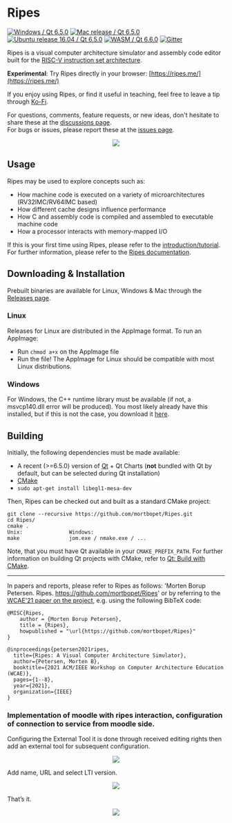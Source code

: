 # Ripes
[![Windows / Qt 6.5.0](https://github.com/mortbopet/Ripes/actions/workflows/windows-release.yml/badge.svg)](https://github.com/mortbopet/Ripes/actions/workflows/windows-release.yml)
[![Mac release / Qt 6.5.0](https://github.com/mortbopet/Ripes/actions/workflows/mac-release.yml/badge.svg)](https://github.com/mortbopet/Ripes/actions/workflows/mac-release.yml)
[![Ubuntu release 16.04 / Qt 6.5.0](https://github.com/mortbopet/Ripes/actions/workflows/linux-release.yml/badge.svg)](https://github.com/mortbopet/Ripes/actions/workflows/linux-release.yml)
[![WASM / Qt 6.6.0](https://github.com/mortbopet/Ripes/actions/workflows/wasm-release.yml/badge.svg?branch=master)](https://github.com/mortbopet/Ripes/actions/workflows/wasm-release.yml)
[![Gitter](https://badges.gitter.im/Ripes-VSRTL/Ripes.svg)](https://gitter.im/Ripes-VSRTL/)

Ripes is a visual computer architecture simulator and assembly code editor built for the [RISC-V instruction set architecture](https://content.riscv.org/wp-content/uploads/2017/05/riscv-spec-v2.2.pdf).

**Experimental**: Try Ripes directly in your browser: [https://ripes.me/](https://ripes.me/)

If you enjoy using Ripes, or find it useful in teaching, feel free to leave a tip through [Ko-Fi](https://ko-fi.com/mortbopet).

For questions, comments, feature requests, or new ideas, don't hesitate to share these at the [discussions page](https://github.com/mortbopet/Ripes/discussions).  
For bugs or issues, please report these at the [issues page](https://github.com/mortbopet/Ripes/issues).

<p align="center">
    <img src="https://github.com/mortbopet/Ripes/blob/master/resources/images/animation.gif?raw=true" />
</p>

## Usage
Ripes may be used to explore concepts such as:
- How machine code is executed on a variety of microarchitectures (RV32IMC/RV64IMC based)
- How different cache designs influence performance
- How C and assembly code is compiled and assembled to executable machine code
- How a processor interacts with memory-mapped I/O

If this is your first time using Ripes, please refer to the [introduction/tutorial](docs/introduction.md).  
For further information, please refer to the [Ripes documentation](docs/README.md).

## Downloading & Installation
Prebuilt binaries are available for Linux, Windows & Mac through the [Releases page](https://github.com/mortbopet/Ripes/releases).  

### Linux
Releases for Linux are distributed in the AppImage format. To run an AppImage:
* Run `chmod a+x` on the AppImage file
* Run the file!
The AppImage for Linux should be compatible with most Linux distributions.

### Windows
For Windows, the C++ runtime library must be available (if not, a msvcp140.dll error will be produced). You most likely already have this installed, but if this is not the case, you download it [here](https://www.microsoft.com/en-us/download/details.aspx?id=48145).

## Building
Initially, the following dependencies must be made available:
- A recent (>=6.5.0) version of [Qt](https://www.qt.io/download) + Qt Charts (**not** bundled with Qt by default, but can be selected during Qt installation)
- [CMake](https://cmake.org/)
- `sudo apt-get install libegl1-mesa-dev`

Then, Ripes can be checked out and built as a standard CMake project:
```
git clone --recursive https://github.com/mortbopet/Ripes.git
cd Ripes/
cmake .
Unix:               Windows:
make                jom.exe / nmake.exe / ...
```
Note, that you must have Qt available in your `CMAKE_PREFIX_PATH`. For further information on building Qt projects with CMake, refer to [Qt: Build with CMake](https://doc.qt.io/qt-5/cmake-manual.html).

---
In papers and reports, please refer to Ripes as follows: 'Morten Borup Petersen. Ripes. https://github.com/mortbopet/Ripes' or by referring to the [WCAE'21 paper on the project](https://ieeexplore.ieee.org/document/9707149), e.g. using the following BibTeX code:
```
@MISC{Ripes,
	author = {Morten Borup Petersen},
	title = {Ripes},
	howpublished = "\url{https://github.com/mortbopet/Ripes}"
}

@inproceedings{petersen2021ripes,
  title={Ripes: A Visual Computer Architecture Simulator},
  author={Petersen, Morten B},
  booktitle={2021 ACM/IEEE Workshop on Computer Architecture Education (WCAE)},
  pages={1--8},
  year={2021},
  organization={IEEE}
}
```
### Implementation of moodle with ripes interaction, configuration of connection to service from moodle side.
Configuring the External Tool it is done through received editing rights then add an external tool for subsequent configuration.
<p align="center">
    <img src="https://github.com/moevm/mse1h2024ripes/tree/master/resources/images/externaltool.jpg?raw=true" />
</p>
Add name, URL and select LTI version.
<p align="center">
    <img src="https://github.com/moevm/mse1h2024ripes/tree/master/resources/images/nameurl.jpg?raw=true" />
</p>
That’s it.
<p align="center">
    <img src="https://github.com/moevm/mse1h2024ripes/tree/master/resources/images/reslti.jpg?raw=true" />
</p>



